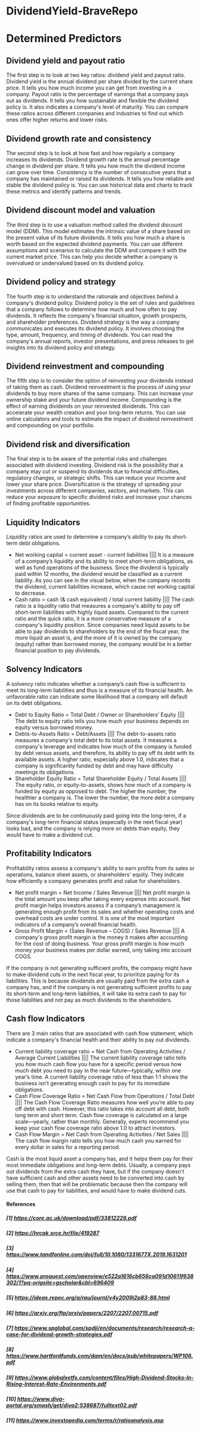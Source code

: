 # DividendYield-BraveRepo

# Determined Predictors

## Dividend yield and payout ratio
The first step is to look at two key ratios: dividend yield and payout ratio. Dividend yield is the annual dividend per share divided by the current share price. It tells you how much income you can get from investing in a company. Payout ratio is the percentage of earnings that a company pays out as dividends. It tells you how sustainable and flexible the dividend policy is. It also indicates a company's level of maturity. You can compare these ratios across different companies and industries to find out which ones offer higher returns and lower risks.

## Dividend growth rate and consistency
The second step is to look at how fast and how regularly a company increases its dividends. Dividend growth rate is the annual percentage change in dividend per share. It tells you how much the dividend income can grow over time. Consistency is the number of consecutive years that a company has maintained or raised its dividends. It tells you how reliable and stable the dividend policy is. You can use historical data and charts to track these metrics and identify patterns and trends.


## Dividend discount model and valuation
The third step is to use a valuation method called the dividend discount model (DDM). This model estimates the intrinsic value of a share based on the present value of its future dividends. It tells you how much a share is worth based on the expected dividend payments. You can use different assumptions and scenarios to calculate the DDM and compare it with the current market price. This can help you decide whether a company is overvalued or undervalued based on its dividend policy.

## Dividend policy and strategy
The fourth step is to understand the rationale and objectives behind a company's dividend policy. Dividend policy is the set of rules and guidelines that a company follows to determine how much and how often to pay dividends. It reflects the company's financial situation, growth prospects, and shareholder preferences. Dividend strategy is the way a company communicates and executes its dividend policy. It involves choosing the type, amount, frequency, and timing of dividends. You can read the company's annual reports, investor presentations, and press releases to get insights into its dividend policy and strategy.

## Dividend reinvestment and compounding
The fifth step is to consider the option of reinvesting your dividends instead of taking them as cash. Dividend reinvestment is the process of using your dividends to buy more shares of the same company. This can increase your ownership stake and your future dividend income. Compounding is the effect of earning dividends on your reinvested dividends. This can accelerate your wealth creation and your long-term returns. You can use online calculators and tools to estimate the impact of dividend reinvestment and compounding on your portfolio.

## Dividend risk and diversification
The final step is to be aware of the potential risks and challenges associated with dividend investing. Dividend risk is the possibility that a company may cut or suspend its dividends due to financial difficulties, regulatory changes, or strategic shifts. This can reduce your income and lower your share price. Diversification is the strategy of spreading your investments across different companies, sectors, and markets. This can reduce your exposure to specific dividend risks and increase your chances of finding profitable opportunities.

## Liquidity Indicators 
Liquidity ratios are used to determine a company’s ability to pay its short-term debt obligations. 
- Net working capital = current asset - current liabilities ||||
It is a measure of a company’s liquidity and its ability to meet short-term obligations, as well as fund operations of the business. Since the dividend is typically paid within 12 months, the dividend would be classified as a current liability. As you can see in the visual below, when the company records the dividend, current liabilities increase, which cause net working capital to decrease.
- Cash ratio = cash (& cash equivalent) / total current liability ||||
The cash ratio is a liquidity ratio that measures a company's ability to pay off short-term liabilities with highly liquid assets. Compared to the current ratio and the quick ratio, it is a more conservative measure of a company's liquidity position.
Since companies need liquid assets to be able to pay dividends to shareholders by the end of the fiscal year, the more liquid an asset is, and the more of it is owned by the company (equity) rather than borrowed money, the company would be in a better financial position to pay dividends. 

## Solvency Indicators
A solvency ratio indicates whether a company’s cash flow is sufficient to meet its long-term liabilities and thus is a measure of its financial health. An unfavorable ratio can indicate some likelihood that a company will default on its debt obligations.
- Debt to Equity Ratio = Total Debt / Owner or Shareholders’ Equity ||||
The debt to equity ratio tells you how much your business depends on equity versus borrowed money.
- Debts-to-Assets Ratio = Debt/Assets ||||
The debt-to-assets ratio measures a company's total debt to its total assets. It measures a company's leverage and indicates how much of the company is funded by debt versus assets, and therefore, its ability to pay off its debt with its available assets. A higher ratio, especially above 1.0, indicates that a company is significantly funded by debt and may have difficulty meetings its obligations.
- Shareholder Equity Ratio = Total Shareholder Equity / Total Assets ||||
The equity ratio, or equity-to-assets, shows how much of a company is funded by equity as opposed to debt. The higher the number, the healthier a company is. The lower the number, the more debt a company has on its books relative to equity.

Since dividends are to be continuously paid going into the long-term, if a company's long-term financial status (especially in the next fiscal year) looks bad, and the company is relying more on debts than equity, they would have to make a dividend cut. 

## Profitability Indicators
Profitability ratios assess a company's ability to earn profits from its sales or operations, balance sheet assets, or shareholders' equity. They indicate how efficiently a company generates profit and value for shareholders.
- Net profit margin = Net Income / Sales Revenue ||||
Net profit margin is the total amount you keep after taking every expense into account. Net profit margin helps investors assess if a company’s management is generating enough profit from its sales and whether operating costs and overhead costs are under control. It is one of the most important indicators of a company’s overall financial health.
- Gross Profit Margin = (Sales Revenue – COGS) / Sales Revenue ||||
A company's gross profit margin is the money it makes after accounting for the cost of doing business. Your gross profit margin is how much money your business makes per dollar earned, only taking into account COGS.

If the company is not generating sufficient profits, the company might have to make dividend cuts in the next fiscal year, to prioritize paying for its liabilities. This is because dividends are usually paid from the extra cash a company has, and if the company is not generating sufficient profits to pay its short-term and long-term liabilities, it will take its extra cash to pay for those liabilities and not pay as much dividends to the shareholders.


## Cash flow Indicators 
There are 3 main ratios that are associated with cash flow statement, which indicate a company's financial health and their ability to pay out dividends.
- Current liability coverage ratio = Net Cash from Operating Activities / Average Current Liabilities ||||
The current liability coverage ratio tells you how much cash flow you have for a specific period versus how much debt you need to pay in the near future—typically, within one year’s time. A current liability coverage ratio of less than 1:1 shows the business isn’t generating enough cash to pay for its immediate obligations.
- Cash Flow Coverage Ratio = Net Cash Flow from Operations / Total Debt ||||
The Cash Flow Coverage Ratio measures how well you’re able to pay off debt with cash. However, this ratio takes into account all debt, both long term and short term. Cash flow coverage is calculated on a large scale—yearly, rather than monthly. Generally, experts recommend you keep your cash flow coverage ratio above 1.0 to attract investors.
- Cash Flow Margin = Net Cash from Operating Activities / Net Sales ||||
The cash flow margin ratio tells you how much cash you earned for every dollar in sales for a reporting period.

Cash is the most liquid asset a company has, and it helps them pay for their most immediate obligations and long-term debts. Usually, a company pays out dividends from the extra cash they have, but if the company doesn't have sufficient cash and other assets need to be converted into cash by selling them, then that will be problematic because then the company will use that cash to pay for liabilities, and would have to make dividend cuts. 

#### References
##### [1] https://core.ac.uk/download/pdf/33812229.pdf
##### [2] https://hrcak.srce.hr/file/419287
##### [3] https://www.tandfonline.com/doi/full/10.1080/1331677X.2019.1631201
##### [4] https://www.proquest.com/openview/e522a1616cb656ca091d10611f638302/1?pq-origsite=gscholar&cbl=696409
##### [5] https://ideas.repec.org/a/rau/journl/v4y2009i2p83-88.html
##### [6] https://arxiv.org/ftp/arxiv/papers/2207/2207.00715.pdf
##### [7] https://www.spglobal.com/spdji/en/documents/research/research-a-case-for-dividend-growth-strategies.pdf
##### [8] https://www.hartfordfunds.com/dam/en/docs/pub/whitepapers/WP106.pdf
##### [9] https://www.globalxetfs.com/content/files/High-Dividend-Stocks-In-Rising-Interest-Rate-Environments.pdf
##### [10] https://www.diva-portal.org/smash/get/diva2:538687/fulltext02.pdf
##### [11] https://www.investopedia.com/terms/r/ratioanalysis.asp
